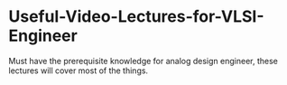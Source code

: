 # Useful-Video-Lectures-for-VLSI-Engineer
Must have the prerequisite knowledge for analog design engineer, these lectures will cover most of the things.
